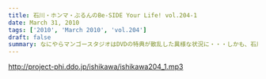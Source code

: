 ```yaml
---
title: 石川・ホンマ・ぶるんのBe-SIDE Your Life! vol.204-1
date: March 31, 2010
tags: ['2010', 'March 2010', 'vol.204']
draft: false
summary: なにやらマンゴースタジオはDVDの特典が散乱した異様な状況に・・・しかも、石川さん『水性ペン』を使用したとかでサインを消している！NAMAE
---
```


http://project-phi.ddo.jp/ishikawa/ishikawa204_1.mp3